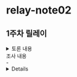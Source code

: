 # relay-note02
## 1주차 릴레이

<details>
<summary>토론 내용</summary>
 
### 1. 부스트캠프 커뮤니티는 어떤 커뮤니티가 되어야 할까? 커뮤니티라는 건 무엇일까? 
- 슬랙도 하나의 커뮤니티가 될 수 있을 것 같다.
- 정보공유, 소소한 잡답도 하면서 같이 성장하는 환경인 것 같다.
- 애매하거나 이해하기 어려운 미션을 같이 논의하면서 방향성을 잡아주는 데 큰 도움이 된다.
- 다른 캠퍼들이 올린 정보로 시작점을 찾고, 목표도 추가할 수 있다.

### 2. 개발자로서 학습하고 성장한다는 건 무엇일까? 학습과 성장이 되고 있는지 어떻게 확인할 수 있을까?
- 주로 미션 해결에 대해 토론함.
- 학습시간 안에 학습할 내용이 많아서, 방향성 정도만 알아간다는 느낌이 든다.
- 초반에는 미션을 해결하고 코드를 무조건 구현해야 한다는 집중이 있어서 배우는 것이 없었는데, 이번주 후반에는 더 학습에 집중하여 얻어가는 것이 더 많은 것 같다.
- 우선순위 결정, 최소한의 목표 등의 필요성을 느낀다.
- CS 지식도 얻고, 또 어떤식으로 학습을 진행해 나가야 하는지 배우는 것 같다.
- 제출은 했다, 베이직보다는 구현 이상의 내용을 생각해 나가서 구상, 설계까지도 생각하는 것 같다. 
 
### 3. AI에게는 어떤 도움을 받을 수 있고, 받을 수 없을까? AI가 할 수 있지만 하면 안 되는 일도 있을까? 
- AI에게 키워드를 주어서, 흐름/학습 순서를 정해주게 하는 것도 좋은 것 같다.
- 체크포인트 작성 같은 작업에서 도움을 받을 수도 있다.
  - 그렇지만 체크포인트를 직접 만드는 것이 학습에는 더 도움이 될 수도 있음
- 학습한 정보를 건내주고, 요약이나 자료 정리를 요청해주면 편리하다.
- 로직을 생각하지 않고, 그대로 코드를 작성해달라고 요청하니 학습은 됬지만, 구현 실력은 안 늘은 기분이 들었다
- 리서치 부분에서 물어볼 때 신뢰성이 안 들어서 "이걸로 배워도 되나" 같은 기분이 들었다. 공식 문서를 확인하는 것이 나은것 같다.
- https://notebooklm.google.com/ 같은 모델로 찾은 자료를 정리해달라고 요청하는 것도 좋은 생각 같다.
- https://www.perplexity.ai/ 로 검색을 대신 해주는 모델을 사용하는 것도 가능하다.
- 테스팅, 검증에서 사용하면 편리해질 수 있을 것 같다.

### 4. 챌린지를 하며 놓치고 있는 것과 과도하게 집중하고 있는 것은 무엇일까? 어떻게 보완할 수 있을까?
- 1순위는 건강 (잠, 컨디션, 생활패턴...) "하나만 더" 하다가 잠을 좀 잃는 것 같다.
- 여기서도 AI 사용이 가능할까?
- 완성에 과도하게 집중해서, 돌아볼때 맞는 내용이 별로 없는 기분이 들었다.
- 문제처럼 보기보다는 학습에 필요한 과정으로 보는 것이 이상적인 것 같다.

### 5. 부스트캠프에서 1주차를 보내면서 아쉬웠던 게 있었나? 시도해 보고 싶었지만 망설였던 게 있나?
- 시간부족으로 인해서 리팩토링/테스트를 못 거친 것이 아쉬웠다.
- 오류가 뜰때 어떻게 해결해야 할지 막히는 것이 아쉬웠다.
- 코드에 예외 처리를 못해준 것 같았고, 뒤돌아볼 때 내가 쓴 코드인데 이해가 잘 안됐다.

## 결론
- 미션을 수행하면서 시간이 부족함을 많이 느꼈다.
- 아무래도 학습 부분에서 자료 요약/검색/정리에서 AI를 사용하면 좋을 것 같다 (키워드 뽑아주기, 학습 순서 잡아주기 등)
- 자주 사용하는 프롬프트를 정리해보기?
- 미션 학습을 도와주는 (정리, 요약) 프롬프트를 제작하기

</details>

<summary>조사 내용</summary>
- 
<details>

 
</details>
